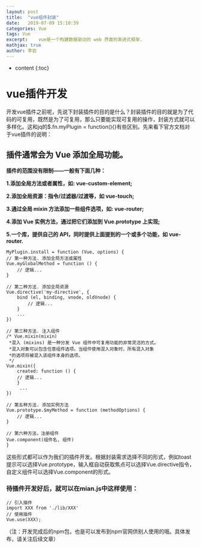 ```yaml
---
layout: post
title:  "vue组件封装"
date:   2019-07-09 15:10:39
categories: Vue
tags: Vue
excerpt:	vue是一个构建数据驱动的 web 界面的渐进式框架.
mathjax: true
author:	李岩
---
```


* content
{:toc}

#	vue插件开发

开发vue插件之前呢，先说下封装插件的目的是什么？封装插件的目的就是为了代码的可复用，既然是为了可复用，那么只要能实现可复用的操作，封装方式就可以多样化。这和jq的$.fn.myPlugin = function(){}有些区别。先来看下官方文档对于vue插件的说明：

##  插件通常会为 Vue 添加全局功能。

**插件的范围没有限制——一般有下面几种：**

**1.添加全局方法或者属性，如: vue-custom-element;**

**2.添加全局资源：指令/过滤器/过渡等，如 vue-touch;**

**3.通过全局 mixin 方法添加一些组件选项，如: vue-router;**

**4.添加 Vue 实例方法，通过把它们添加到 Vue.prototype 上实现;**

**5.一个库，提供自己的 API，同时提供上面提到的一个或多个功能，如 vue-router.**


	MyPlugin.install = function (Vue, options) {
    // 第一种方法. 添加全局方法或属性
    Vue.myGlobalMethod = function () {
        // 逻辑...
    }

    // 第二种方法. 添加全局资源
    Vue.directive('my-directive', {
        bind (el, binding, vnode, oldVnode) {
            // 逻辑...
        }
        ...
    })

    // 第三种方法. 注入组件
    /* Vue.mixin(mixin) 
     *混入 (mixins) 是一种分发 Vue 组件中可复用功能的非常灵活的方式。
     *混入对象可以包含任意组件选项。当组件使用混入对象时，所有混入对象
     *的选项将被混入该组件本身的选项。 
     */ 
    Vue.mixin({
        created: function () {
        // 逻辑...
        }
         ...
    })

    // 第五种方法. 添加实例方法
    Vue.prototype.$myMethod = function (methodOptions) {
        // 逻辑...
    }

    // 第六种方法，注册组件
    Vue.component(组件名, 组件)
	}

这些形式都可以作为我们的插件开发。根据封装需求选择不同的形式，例如toast提示可以选择Vue.prototype，输入框自动获取焦点可以选择Vue.directive指令，自定义组件可以选择Vue.component的形式。

###		待插件开发好后，就可以在mian.js中这样使用：

	// 引入插件
	import XXX from './lib/XXX'
	// 使用插件
	Vue.use(XXX);

（注：开发完成后的npm包，也是可以发布到npm官网供别人使用的哦。具体发布，请关注后续文章）